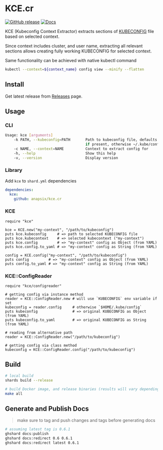 # KCE.cr

[![GitHub release](https://img.shields.io/github/v/release/anapsix/kce.cr.svg)](https://github.com/anapsix/kce.cr/releases)
[![Docs](https://img.shields.io/badge/docs-available-brightgreen.svg)](https://anapsix.github.io/kce.cr/api/latest)

KCE (Kubeconfig Context Extractor) extracts sections of [KUBECONFIG](https://kubernetes.io/docs/tasks/access-application-cluster/configure-access-multiple-clusters/#define-clusters-users-and-contexts) file based on selected context.

Since context includes cluster, and user name, extracting all relevant sections allows creating fully working KUBECONFIG for selected context.

Same functionality can be achieved with native kubectl command

```sh
kubectl --context=${context_name} config view --minify --flatten
```

## Install

Get latest release from [Releases](https://github.com/anapsix/kce.cr/releases) page.

## Usage

### CLI

```sh
Usage: kce [arguments]
    -k PATH, --kubeconfig=PATH       Path to kubeconfig file, defaults to KUBECONFIG env value,
                                     if present, otherwise ~/.kube/config
    -c NAME, --context=NAME          Context to extract config for
    -h, --help                       Show this help
    -v, --version                    Display version
```

### Library

Add `kce` to `shard.yml` dependencies
```yaml
dependencies:
  kce:
    github: anapsix/kce.cr
```

### KCE
```crystal
require "kce"

kce = KCE.new("my-context", "/path/to/kubeconfig")
puts kce.kubeconfig     # => path to selected KUBECONFIG file
puts kce.kubecontext    # => selected kubecontext ("my-context")
puts kce.config         # => "my-context" config as Object (from YAML)
puts kce.config.to_yaml # => "my-context" config as String (from YAML)

config = KCE.config("my-context", "/path/to/kubeconfig")
puts config         # => "my-context" config as Object (from YAML)
puts config.to_yaml # => "my-context" config as String (from YAML)
```

### KCE::ConfigReader
```crystal
require "kce/configreader"

# getting config via instance method
reader = KCE::ConfigReader.new # will use `KUBECONFIG` env variable if set
kubeconfig = reader.config     # otherwise `$HOME/.kube/config`
puts kubeconfig                # => original KUBECONFIG as Object (from YAML)
puts kubeconfig.to_yaml        # => original KUBECONFIG as String (from YAML)

# reading from alternative path
reader = KCE::ConfigReader.new("/path/to/kubeconfig")

# getting config via class method
kubeconfig = KCE::ConfigReader.config("/path/to/kubeconfig")
```

## Build

```sh
# local build
shards build --release

# build Docker image, and release binaries (results will vary depending on your OS/ARCH)
make all
```

## Generate and Publish Docs

> make sure to tag and push changes and tags before generating docs

```sh
# assuming latest tag is 0.6.1
ghshard docs:publish
ghshard docs:redirect 0.6 0.6.1
ghshard docs:redirect latest 0.6.1
```
